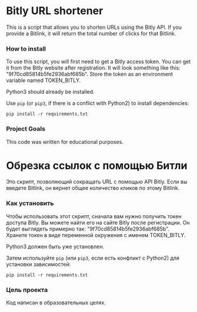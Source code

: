 # Bitly URL shortener

This is a script that allows you to shorten URLs using the Bitly API. If you provide a Bitlink, it will return the total number of clicks for that Bitlink.

### How to install

To use this script, you will first need to get a Bitly access token. You can get it from the Bitly website after registration. It will look something like this: "9f70cd85814b5fe2936abf685b". Store the token as an environment variable named TOKEN_BITLY.

Python3 should already be installed.

Use `pip` (or `pip3`, if there is a conflict with Python2) to install dependencies:
```
pip install -r requirements.txt
```

### Project Goals

This code was written for educational purposes.


# Обрезка ссылок с помощью Битли

Это скрипт, позволяющий сокращать URL с помощью API Bitly. Если вы введете Bitlink, он вернет общее количество кликов по этому Bitlink.

### Как установить

Чтобы использовать этот скрипт, сначала вам нужно получить токен доступа Bitly. Вы можете найти его на сайте Bitly после регистрации. Он будет выглядеть примерно так: "9f70cd85814b5fe2936abf685b". Храните токен в виде переменной окружения с именем TOKEN_BITLY.

Python3 должен быть уже установлен.

Затем используйте `pip` (или `pip3`, если есть конфликт с Python2) для установки зависимостей:
```
pip install -r requirements.txt
```

### Цель проекта

Код написан в образовательных целях.